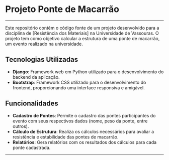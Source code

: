 # Projeto Ponte de Macarrão

---

Este repositório contém o código fonte de um projeto desenvolvido para a disciplina de [Resistência dos Materiais] na Universidade de Vassouras. O projeto tem como objetivo calcular a estrutura de uma ponte de macarrão, um evento realizado na universidade.

## Tecnologias Utilizadas

- **Django**: Framework web em Python utilizado para o desenvolvimento do backend da aplicação.
- **Bootstrap**: Framework CSS utilizado para o desenvolvimento do frontend, proporcionando uma interface responsiva e amigável.

## Funcionalidades

- **Cadastro de Pontes**: Permite o cadastro das pontes participantes do evento com seus respectivos dados (nome, peso da ponte, entre outros).
- **Cálculo de Estrutura**: Realiza os cálculos necessários para avaliar a resistência e estabilidade das pontes de macarrão.
- **Relatórios**: Gera relatórios com os resultados dos cálculos para cada ponte cadastrada.

---
